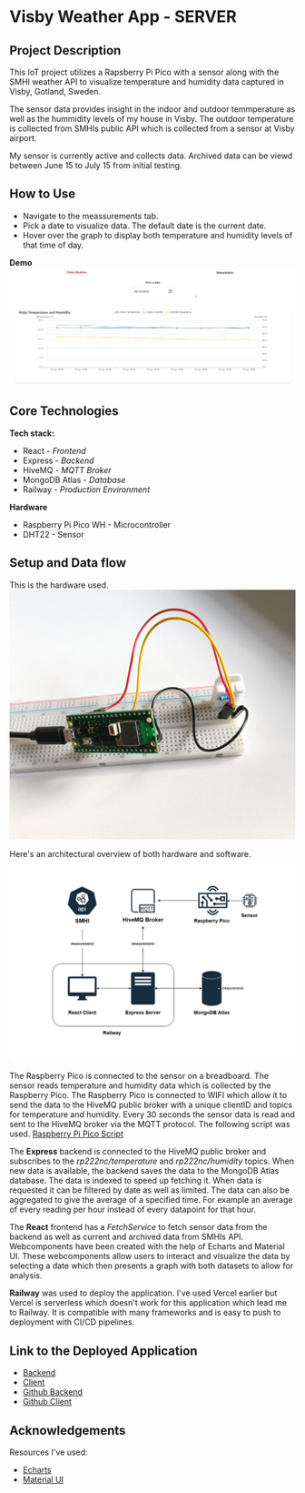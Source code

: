 # Visby Weather App - SERVER

## Project Description

This IoT project utilizes a Rapsberry Pi Pico with a sensor along with the SMHI weather API to visualize temperature and humidity data captured in Visby, Gotland, Sweden. 

The sensor data provides insight in the indoor and outdoor temmperature as well as the hummidity levels of my house in Visby. The outdoor temperature is collected from SMHIs public API which is collected from a sensor at Visby airport.

My sensor is currently active and collects data. Archived data can be viewd between June 15 to July 15 from initial testing.

## How to Use
- Navigate to the meassurements tab. 
- Pick a date to visualize data. The default date is the current date.
- Hover over the graph to display both temperature and humidity levels of that time of day.

**Demo**
![Select a date](.readme/demo.gif)

## Core Technologies

**Tech stack:** 
- React - _Frontend_
- Express - _Backend_
- HiveMQ - _MQTT Broker_
- MongoDB Atlas - _Database_
- Railway - _Production Environment_

**Hardware**
- Raspberry Pi Pico WH - Microcontroller 
- DHT22 - Sensor

## Setup and Data flow
This is the hardware used.
![Hardware](.readme/iot_hardware.jpg)

Here's an architectural overview of both hardware and software.
![Architecture](.readme/architecture.jpg)

The Raspberry Pico is connected to the sensor on a breadboard. The sensor reads temperature and humidity data which is collected by the Raspberry Pico. The Raspberry Pico is connected to WIFI which allow it to send the data to the HiveMQ public broker with a unique clientID and topics for temperature and humidity. Every 30 seconds the sensor data is read and sent to the HiveMQ broker via the MQTT protocol.
The following script was used. [Raspberry Pi Pico Script](.readme/pico_script.py)

The **Express** backend is connected to the HiveMQ public broker and subscribes to the _rp222nc/temperature_ and _rp222nc/humidity_ topics. When new data is available, the backend saves the data to the MongoDB Atlas database. The data is indexed to speed up fetching it. When data is requested it can be filtered by date as well as limited. The data can also be aggregated to give the average of a specified time. For example an average of every reading per hour instead of every datapoint for that hour.

The **React** frontend has a _FetchService_ to fetch sensor data from the backend as well as current and archived data from SMHIs API. Webcomponents have been created with the help of Echarts and Material UI. These webcomponents allow users to interact and visualize the data by selecting a date which then presents a graph with both datasets to allow for analysis.  

**Railway** was used to deploy the application. I've used Vercel earlier but Vercel is serverless which doesn't work for this application which lead me to Railway. It is compatible with many frameworks and is easy to push to deployment with CI/CD pipelines.

## Link to the Deployed Application

- [Backend](https://weather-server-production-e358.up.railway.app/)
- [Client](https://weather-client-production.up.railway.app/)
- [Github Backend](https://github.com/RobinPett/weather-server)
- [Github Client](https://github.com/RobinPett/weather-client)

## Acknowledgements

Resources I've used:
- [Echarts](https://echarts.apache.org/examples)
- [Material UI](https://mui.com/material-ui)
